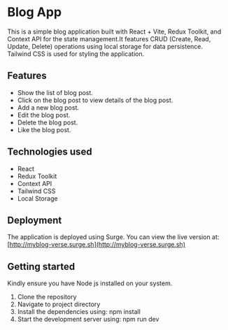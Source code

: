 # Blog App

This is a simple blog application built with React + Vite, Redux Toolkit, and Context API for the state management.It features CRUD (Create, Read, Update, Delete) operations using local storage for data persistence. Tailwind CSS is used for styling the application.

## Features

- Show the list of blog post.
- Click on the blog post to view details of the blog post.
- Add a new blog post.
- Edit the blog post.
- Delete the blog post.
- Like the blog post.

## Technologies used

- React
- Redux Toolkit
- Context API
- Tailwind CSS
- Local Storage

## Deployment

The application is deployed using Surge. You can view the live version at:
[http://myblog-verse.surge.sh](http://myblog-verse.surge.sh)

## Getting started

Kindly ensure you have Node js installed on your system.

1. Clone the repository
2. Navigate to project directory
3. Install the dependencies using:
 npm install
4. Start the development server using:
 npm run dev

